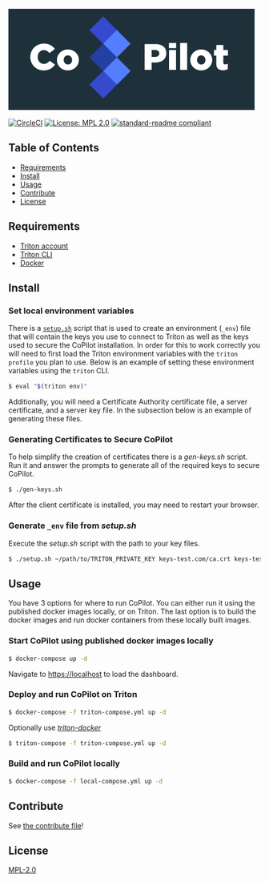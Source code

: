 ![CoPilot Logo](./copilot.png)


[![CircleCI](https://img.shields.io/circleci/project/github/yldio/joyent-portal/master.svg)](https://circleci.com/gh/yldio/joyent-portal)
[![License: MPL 2.0](https://img.shields.io/badge/License-MPL%202.0-brightgreen.svg)](https://opensource.org/licenses/MPL-2.0)
[![standard-readme compliant](https://img.shields.io/badge/standard--readme-OK-green.svg)](https://github.com/RichardLitt/standard-readme)

## Table of Contents

- [Requirements](#requirements)
- [Install](#install)
- [Usage](#usage)
- [Contribute](#contribute)
- [License](#license)

## Requirements

- [Triton account](https://sso.joyent.com/signup)
- [Triton CLI](https://www.npmjs.com/package/triton)
- [Docker](https://www.docker.com/)

## Install

### Set local environment variables

There is a [`setup.sh`](./setup.sh) script that is used to create an environment (`_env`) file that will contain the keys you use to connect to Triton as well as the keys used to secure the CoPilot installation. In order for this to work correctly you will need to first load the Triton environment variables with the `triton profile` you plan to use. Below is an example of setting these environment variables using the `triton` CLI.

```sh
$ eval "$(triton env)"
```

Additionally, you will need a Certificate Authority certificate file, a server certificate, and a server key file. In the subsection below is an example of generating these files.

### Generating Certificates to Secure CoPilot

To help simplify the creation of certificates there is a _gen-keys.sh_ script. Run it and answer the prompts to generate all of the required keys to secure CoPilot.

```sh
$ ./gen-keys.sh
```

After the client certificate is installed, you may need to restart your browser.

### Generate `_env` file from _setup.sh_

Execute the _setup.sh_ script with the path to your key files.

```sh
$ ./setup.sh ~/path/to/TRITON_PRIVATE_KEY keys-test.com/ca.crt keys-test.com/server.key keys-test.com/server.crt
```

## Usage

You have 3 options for where to run CoPilot. You can either run it using the published docker images locally, or on Triton. The last option is to build the docker images and run docker containers from these locally built images.

### Start CoPilot using published docker images locally

```sh
$ docker-compose up -d
```

Navigate to [https://localhost]() to load the dashboard.


### Deploy and run CoPilot on Triton

```sh
$ docker-compose -f triton-compose.yml up -d
```

Optionally use [_triton-docker_](https://github.com/joyent/triton-docker-cli)
```sh
$ triton-compose -f triton-compose.yml up -d
```

### Build and run CoPilot locally

```sh
$ docker-compose -f local-compose.yml up -d
```

## Contribute

See [the contribute file](CONTRIBUTING.md)!

## License

[MPL-2.0](LICENSE)
